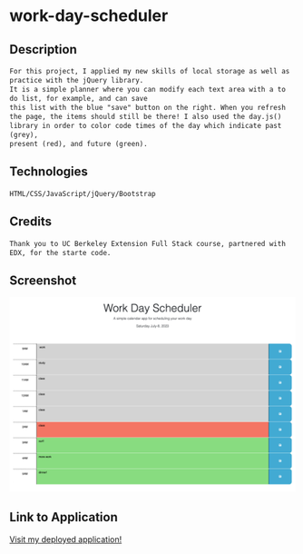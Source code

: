 # work-day-scheduler

## Description
    For this project, I applied my new skills of local storage as well as practice with the jQuery library.
    It is a simple planner where you can modify each text area with a to do list, for example, and can save
    this list with the blue "save" button on the right. When you refresh the page, the items should still be there! I also used the day.js() library in order to color code times of the day which indicate past (grey),
    present (red), and future (green).
    
## Technologies
    HTML/CSS/JavaScript/jQuery/Bootstrap

## Credits
    Thank you to UC Berkeley Extension Full Stack course, partnered with EDX, for the starte code.
## Screenshot

![Screenshot of final product!](./Assets/images/finalProduct.png)

## Link to Application

[Visit my deployed application!](https://lopez-jordan.github.io/work-day-scheduler/)

